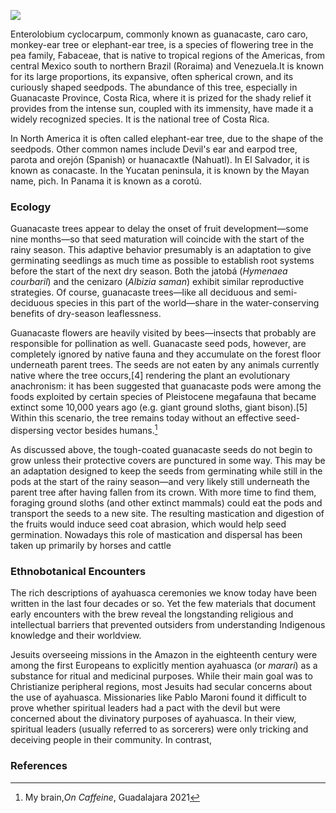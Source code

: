 <a href="https://juncture-digital.org"><img src="https://juncture-digital.org/images/ve-button.png"></a>

<param ve-config 
       title="Parota Essay"
       author="Diana Heredia-Lopez"
       banner="https://upload.wikimedia.org/wikipedia/commons/thumb/e/e8/Enterolobium_cyclocarpum%2C_Singapore.jpg/1920px-Enterolobium_cyclocarpum%2C_Singapore.jpg" 
       layout="vertical">
       
Enterolobium cyclocarpum, commonly known as guanacaste, caro caro, monkey-ear tree or elephant-ear tree, is a species of flowering tree in the pea family, Fabaceae, that is native to tropical regions of the Americas, from central Mexico south to northern Brazil (Roraima) and Venezuela.It is known for its large proportions, its expansive, often spherical crown, and its curiously shaped seedpods. The abundance of this tree, especially in Guanacaste Province, Costa Rica, where it is prized for the shady relief it provides from the intense sun, coupled with its immensity, have made it a widely recognized species. It is the national tree of Costa Rica.
<param ve-map center="Q6462107" zoom="11" prefer-geojson> 
<param ve-image url="https://upload.wikimedia.org/wikipedia/commons/0/05/Cruz_de_Huanacaxtle.jpg">

In North America it is often called elephant-ear tree, due to the shape of the seedpods. Other common names include <span data-click-image-zoomto="1018,1323,408,347">Devil's ear</span> and earpod tree, parota and orejón (Spanish) or huanacaxtle (Nahuatl). In El Salvador, it is known as conacaste. In the Yucatan peninsula, it is known by the Mayan name, pich. In Panama it is known as a corotú. 
<param ve-image url="https://upload.wikimedia.org/wikipedia/commons/8/83/The_Unicorn_in_Captivity_%28from_the_Unicorn_Tapestries%29_MET_DP118991.jpg"
       fit="cover"
       title="The Unicorn in Captivity">
       
### Ecology

Guanacaste trees appear to delay the onset of fruit development—some nine months—so that seed maturation will coincide with the start of the rainy season. This adaptive behavior presumably is an adaptation to give germinating seedlings as much time as possible to establish root systems before the start of the next dry season. Both the jatobá (_Hymenaea courbaril_) and the cenizaro (_Albizia saman_) exhibit similar reproductive strategies. Of course, guanacaste trees—like all deciduous and semi-deciduous species in this part of the world—share in the water-conserving benefits of dry-season leaflessness.

Guanacaste flowers are heavily visited by bees—insects that probably are responsible for pollination as well. Guanacaste seed pods, however, are completely ignored by native fauna and they accumulate on the forest floor underneath parent trees. The seeds are not eaten by any animals currently native where the tree occurs,[4] rendering the plant an evolutionary anachronism: it has been suggested that guanacaste pods were among the foods exploited by certain species of Pleistocene megafauna that became extinct some 10,000 years ago (e.g. giant ground sloths, giant bison).[5] Within this scenario, the tree remains today without an effective seed-dispersing vector besides humans.[^ref1]

As discussed above, the tough-coated guanacaste seeds do not begin to grow unless their protective covers are punctured in some way. This may be an adaptation designed to keep the seeds from germinating while still in the pods at the start of the rainy season—and very likely still underneath the parent tree after having fallen from its crown. With more time to find them, foraging ground sloths (and other extinct mammals) could eat the pods and transport the seeds to a new site. The resulting mastication and digestion of the fruits would induce seed coat abrasion, which would help seed germination. Nowadays this role of mastication and dispersal has been taken up primarily by horses and cattle

### Ethnobotanical Encounters
The rich descriptions of ayahuasca ceremonies we know today have been written in the last four decades or so. Yet the few materials that document early encounters with the brew reveal the longstanding religious and intellectual barriers that prevented outsiders from understanding Indigenous knowledge and their worldview.

<param ve-image
       title="Pablo Maroni, Noticias auténticas del famoso río Marañón y misión apostólica de la Compañía de Jesús de la provincia de Quito, 1738 [first published in 1889]"
       url="https://bibliotecadigital.aecid.es/bibliodig/i18n/catalogo_imagenes/imagen_id.do?idImagen=12001473&formato=jpg "
       description="Pablo Maroni's discussion of different Amazonian groups' rituals and their alleged association with the devil. Maroni mentions the use of a white datura and a vine called ayahuasca to 'deprive of the senses'"
       attribution="Courtesy of the Biblioteca Digital AECID (Madrid) - Signatura: 3GR-7315, page 125"
       license="Creative Commons - Attribution, Non-Commercial, ShareAlike">

Jesuits overseeing missions in the Amazon in the eighteenth century were among the first Europeans to explicitly mention ayahuasca (or _marari_) as a substance for ritual and medicinal purposes. While their main goal was to Christianize peripheral regions, most Jesuits had secular concerns about the use of ayahuasca. Missionaries like Pablo Maroni found it difficult to prove whether spiritual leaders had a pact with the devil but were concerned about the divinatory purposes of ayahuasca. In their view, spiritual leaders (usually referred to as sorcerers) were only tricking and deceiving people in their community. In contrast, 

<param ve-image 
       title="Samuel Fritz, El Gran Río Marañón o Amazonas, 1707 in Pablo Maroni's Noticias Auténticas del famoso río Marañón, 1738[1889]" 
       url="https://bibliotecadigital.aecid.es/bibliodig/i18n/catalogo_imagenes/imagen_id.do?idImagen=12002018&formato=jpg"
       description="An eighteenth-century map of the Amazon river and one of its main tributaries, the Marañón. Fritz was also a Jesuit and Maroni included his diary and map on his 1738 book, Noticias auténticas del famoso río Marañón y misión apostólica de la Compañía de Jesús de la provincia de Quito" 
       attribution="Courtesy of the Biblioteca Digital AECID (Madrid) - Signatura: 3GR-7315, page 670"
       license="Creative Commons - Attribution, Non-Commercial, ShareAlike">

### References
[^ref1]: My brain,_On Caffeine_, Guadalajara 2021
